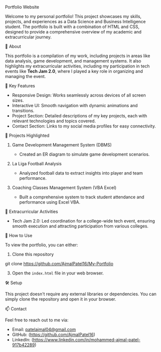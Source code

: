 Portfolio Website

Welcome to my personal portfolio! This project showcases my skills, projects, and experiences as a Data Science and Business Intelligence student. The portfolio is built with a combination of HTML and CSS, designed to provide a comprehensive overview of my academic and extracurricular journey.

📜 About

This portfolio is a compilation of my work, including projects in areas like data analysis, game development, and management systems. It also highlights my extracurricular activities, including my participation in tech events like **Tech Jam 2.0**, where I played a key role in organizing and managing the event.

🌟 Key Features

- Responsive Design: Works seamlessly across devices of all screen sizes.
- Interactive UI: Smooth navigation with dynamic animations and transitions.
- Project Section: Detailed descriptions of my key projects, each with relevant technologies and topics covered.
- Contact Section: Links to my social media profiles for easy connectivity.

📝 Projects Highlighted

1. Game Development Management System (DBMS)
   - Created an ER diagram to simulate game development scenarios.
   
2. La Liga Football Analysis
   - Analyzed football data to extract insights into player and team performance.
   
3. Coaching Classes Management System (VBA Excel)
   - Built a comprehensive system to track student attendance and performance using Excel VBA.

🏅 Extracurricular Activities

- Tech Jam 2.0: Led coordination for a college-wide tech event, ensuring smooth execution and attracting participation from various colleges.

🚀 How to Use

To view the portfolio, you can either:
1. Clone this repository
   
 git clone https://github.com/AjmalPatel16/My-Portfolio

3. Open the `index.html` file in your web browser.

🛠 Setup

This project doesn't require any external libraries or dependencies. You can simply clone the repository and open it in your browser.

📫 Contact

Feel free to reach out to me via:
- Email: patelajmal04@gmail.com
- GitHub: (https://github.com/AjmalPatel16)
- LinkedIn: (https://www.linkedin.com/in/mohammed-ajmal-patel-917b42289)
